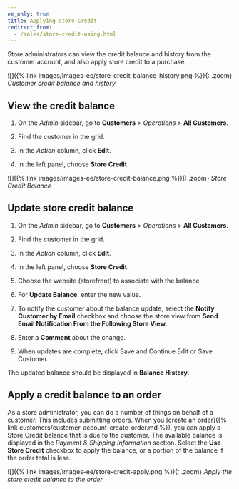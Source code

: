 ```yaml
---
ee_only: true
title: Applying Store Credit
redirect_from:
  - /sales/store-credit-using.html
---
```


Store administrators can view the credit balance and history from the customer account, and also apply store credit to a purchase.

![]({% link images/images-ee/store-credit-balance-history.png %}){: .zoom}
_Customer credit balance and history_

## View the credit balance

1. On the _Admin_ sidebar, go to **Customers** > _Operations_ > **All Customers**.

1. Find the customer in the grid.

1. In the _Action_ column, click **Edit**.

1. In the left panel, choose **Store Credit**.

![]({% link images/images-ee/store-credit-balance.png %}){: .zoom}
_Store Credit Balance_

## Update store credit balance

1. On the _Admin_ sidebar, go to **Customers** > _Operations_ > **All Customers**.

1. Find the customer in the grid.

1. In the _Action_ column, click **Edit**.

1. In the left panel, choose **Store Credit**.

1. Choose the website (storefront) to associate with the balance.

1. For **Update Balance**, enter the new value.

1. To notify the customer about the balance update, select the **Notify Customer by Email** checkbox and choose the store view from **Send Email Notification From the Following Store View**.

1. Enter a **Comment** about the change.

1. When updates are complete, click <span class="btn">Save and Continue Edit</span> or <span class="btn">Save Customer</span>.

The updated balance should be displayed in **Balance History**.

## Apply a credit balance to an order

As a store administrator, you can do a number of things on behalf of a customer. This includes submitting orders. When you [create an order]({% link customers/customer-account-create-order.md %}), you can apply a Store Credit balance that is due to the customer. The available balance is displayed in the _Payment & Shipping Information_ section. Select the **Use Store Credit** checkbox to apply the balance, or a portion of the balance if the order total is less.

![]({% link images/images-ee/store-credit-apply.png %}){: .zoom}
_Apply the store credit balance to the order_
